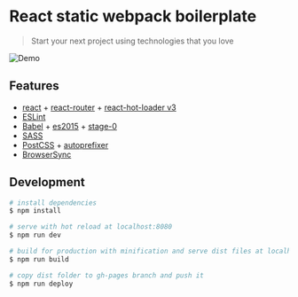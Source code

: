 # React static webpack boilerplate

> Start your next project using technologies that you love

![Demo](https://drive.google.com/uc?export=download&id=0BwM5_eez3JnoYkJrMTJuQXRnb2s)

## Features

* [react](https://facebook.github.io/react/) + [react-router](https://react-router.now.sh/) + [react-hot-loader v3](https://github.com/gaearon/react-hot-loader)
* [ESLint](http://eslint.org/)
* [Babel](https://babeljs.io/) + [es2015](https://babeljs.io/docs/plugins/preset-es2015/) +  [stage-0](https://babeljs.io/docs/plugins/preset-stage-0/)
* [SASS](http://sass-lang.com/)
* [PostCSS](https://github.com/postcss/postcss) + [autoprefixer](https://github.com/postcss/autoprefixer)
* [BrowserSync](https://www.browsersync.io/)

## Development

``` bash
# install dependencies
$ npm install

# serve with hot reload at localhost:8080
$ npm run dev

# build for production with minification and serve dist files at localhost:8080
$ npm run build

# copy dist folder to gh-pages branch and push it
$ npm run deploy
```
